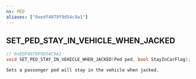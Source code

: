 ```yaml
---
ns: PED
aliases: ["0xedf4079f9d54c9a1"]
---
```

## SET_PED_STAY_IN_VEHICLE_WHEN_JACKED

```c
// 0xEDF4079F9D54C9A1
void SET_PED_STAY_IN_VEHICLE_WHEN_JACKED(Ped ped, bool StayInCarFlag);
```

```
Sets a passenger ped will stay in the vehicle when jacked.
```
